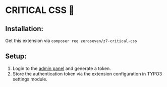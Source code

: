# CRITICAL CSS 🚀

## Installation:

Get this extension via `composer req zeroseven/z7-critical-css`

## Setup:

1. Login to the [admin panel](http://64.225.109.175:8055/admin/collections/) and generate a token.
2. Store the authentication token via the extension configuration in TYPO3 settings module.
